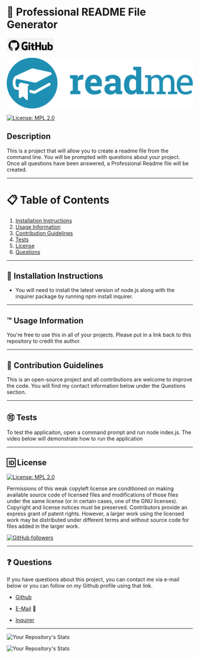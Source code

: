 # 📘 Professional README File Generator

   ![icon](assets/githublogo.png)

   ![header](assets/github.png)

   [![License: MPL 2.0](https://img.shields.io/badge/License-MPL%202.0-blue.svg)](https://opensource.org/licenses/MPL-2.0)

## Description 

  This is a project that will allow you to create a readme file from the command line. You will be prompted with questions about your project. Once all questions have been answered, a Professional Readme file will be created.

  ---

  # 📋 Table of Contents 
  1. [Installation Instructions](#📄-installation-instructions)
  2. [Usage Information](#™️-usage-information)
  3. [Contribution Guidelines](#📝-contribution-guidelines)
  4. [Tests](#🉑-tests)
  5. [License](#🆔-license)
  6. [Questions](#❓-questions)

  ---

## 📄 Installation Instructions 
 
  * You will need to install the latest version of node.js along with the inquirer package by running npm install inquirer.

  ---

## ™️ Usage Information
 
  You're free to use this in all of your projects. Please put in a link back to this repository to credit the author. 

  ---

## 📝 Contribution Guidelines 
  
  This is an open-source project and all contributions are welcome to improve the code. You will find my contact information below under the Questions section.
  
  ---

## 🉑 Tests 

  To test the applicaiton, open a command prompt and run node index.js. The video below will demonstrate how to run the application

  ---

## 🆔 License 
  
  [![License: MPL 2.0](https://img.shields.io/badge/License-MPL%202.0-blue.svg)](https://opensource.org/licenses/MPL-2.0)

  Permissions of this weak copyleft license are conditioned on making available source code of licensed files and modifications of those files under the same license (or in certain cases, one of the GNU licenses). Copyright and license notices must be preserved. Contributors provide an express grant of patent rights. However, a larger work using the licensed work may be distributed under different terms and without source code for files added in the larger work.

  [![GitHub followers](https://img.shields.io/github/followers/malmason.svg?style=social&label=Follow&maxAge=2592000)](https://github.com/malmason?tab=followers)

  ---
  
## ❓ Questions 


  If you have questions about this project, you can contact me via e-mail below or you can follow on my Github profile using that link.

  * [Github](https://github.com/malmason)

  * [E-Mail](mailto:malmason66@gmail.com) 📧

  * [Inquirer](https://www.npmjs.com/package/inquirer)

  ---

  ![Your Repository's Stats](https://github-readme-stats.vercel.app/api?username=malmason&show_icons=true)

  ![Your Repository's Stats](https://github-readme-stats.vercel.app/api/top-langs/?username=malmason)
  
  